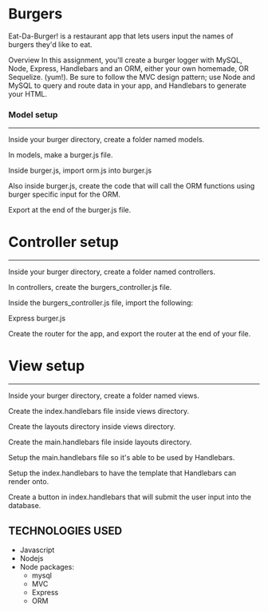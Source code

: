 # Burgers
Eat-Da-Burger! is a restaurant app that lets users input the names of burgers they'd like to eat.

Overview
In this assignment, you'll create a burger logger with MySQL, Node, Express, Handlebars and an ORM, either your own homemade, OR Sequelize. (yum!). Be sure to follow the MVC design pattern; use Node and MySQL to query and route data in your app, and Handlebars to generate your HTML.

### Model setup
______________________________________________________________________

Inside your burger directory, create a folder named models.


In models, make a burger.js file.


Inside burger.js, import orm.js into burger.js


Also inside burger.js, create the code that will call the ORM functions using burger specific input for the ORM.


Export at the end of the burger.js file.







# Controller setup
______________________________________________________________________

Inside your burger directory, create a folder named controllers.


In controllers, create the burgers_controller.js file.


Inside the burgers_controller.js file, import the following:

Express
burger.js



Create the router for the app, and export the router at the end of your file.



# View setup
______________________________________________________________________

Inside your burger directory, create a folder named views.


Create the index.handlebars file inside views directory.


Create the layouts directory inside views directory.


Create the main.handlebars file inside layouts directory.


Setup the main.handlebars file so it's able to be used by Handlebars.


Setup the index.handlebars to have the template that Handlebars can render onto.


Create a button in index.handlebars that will submit the user input into the database.

## TECHNOLOGIES USED
* Javascript
* Nodejs
* Node packages:
    * mysql
    * MVC
    * Express
    * ORM 